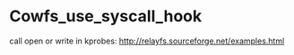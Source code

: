 # Cowfs_use_syscall_hook

call open or write in kprobes:
http://relayfs.sourceforge.net/examples.html
